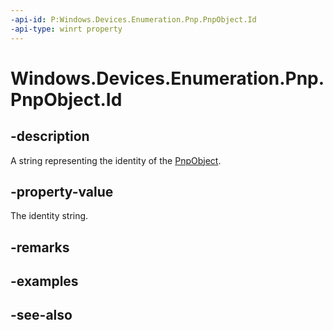```yaml
---
-api-id: P:Windows.Devices.Enumeration.Pnp.PnpObject.Id
-api-type: winrt property
---
```


<!-- Property syntax
public string Id { get; }
-->

# Windows.Devices.Enumeration.Pnp.PnpObject.Id

## -description
A string representing the identity of the [PnpObject](pnpobject.md).

## -property-value
The identity string.

## -remarks


## -examples

## -see-also
